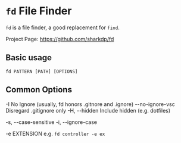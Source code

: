 # `fd` File Finder

`fd` is a file finder, a good replacement for `find`.

Project Page: https://github.com/sharkdp/fd

## Basic usage

    fd PATTERN [PATH] [OPTIONS]

## Common Options

-I                    No Ignore (usually, fd honors .gitnore and .ignore)
--no-ignore-vsc       Disregard .gitignore only
-H, --hidden          Include hidden (e.g. dotfiles)

-s, --case-sensitive
-i, --ignore-case

-e EXTENSION          e.g. `fd controller -e ex`
